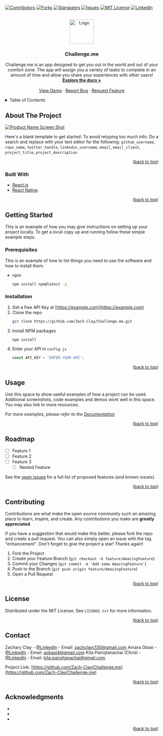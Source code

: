 <div id="top"></div>

<!-- PROJECT SHIELDS -->
<!--
*** I'm using markdown "reference style" links for readability.
*** Reference links are enclosed in brackets [ ] instead of parentheses ( ).
*** See the bottom of this document for the declaration of the reference variables
*** for contributors-url, forks-url, etc. This is an optional, concise syntax you may use.
*** https://www.markdownguide.org/basic-syntax/#reference-style-links
-->
[![Contributors][contributors-shield]][contributors-url]
[![Forks][forks-shield]][forks-url]
[![Stargazers][stars-shield]][stars-url]
[![Issues][issues-shield]][issues-url]
[![MIT License][license-shield]][license-url]
[![LinkedIn][linkedin-shield]][linkedin-url]



<!-- PROJECT LOGO -->
<br />
<div align="center">
  <a href="https://github.com/Zach-Clay/Challenge.me">
    <img src="images/logo.png" alt="Logo" width="80" height="80">
  </a>

<h3 align="center">Challenge.me</h3>

  <p align="center">
    Challenge.me is an app designed to get you out in the world and out of your comfort zone. The app will assign you a variety of tasks to complete in an amount of time and allow you share your experiences with other users! 
    <br />
    <a href="https://github.com/Zach-Clay/Challenge.me"><strong>Explore the docs »</strong></a>
    <br />
    <br />
    <a href="https://github.com/Zach-Clay/Challenge.me">View Demo</a>
    ·
    <a href="https://github.com/Zach-Clay/Challenge.me/issues">Report Bug</a>
    ·
    <a href="https://github.com/Zach-Clay/Challenge.me/issues">Request Feature</a>
  </p>
</div>



<!-- TABLE OF CONTENTS -->
<details>
  <summary>Table of Contents</summary>
  <ol>
    <li>
      <a href="#about-the-project">About The Project</a>
      <ul>
        <li><a href="#built-with">Built With</a></li>
      </ul>
    </li>
    <li>
      <a href="#getting-started">Getting Started</a>
      <ul>
        <li><a href="#prerequisites">Prerequisites</a></li>
        <li><a href="#installation">Installation</a></li>
      </ul>
    </li>
    <li><a href="#usage">Usage</a></li>
    <li><a href="#roadmap">Roadmap</a></li>
    <li><a href="#contributing">Contributing</a></li>
    <li><a href="#license">License</a></li>
    <li><a href="#contact">Contact</a></li>
    <li><a href="#acknowledgments">Acknowledgments</a></li>
  </ol>
</details>



<!-- ABOUT THE PROJECT -->
## About The Project

[![Product Name Screen Shot][product-screenshot]](https://example.com)

Here's a blank template to get started: To avoid retyping too much info. Do a search and replace with your text editor for the following: `github_username`, `repo_name`, `twitter_handle`, `linkedin_username`, `email`, `email_client`, `project_title`, `project_description`

<p align="right">(<a href="#top">back to top</a>)</p>



### Built With

* [React.js](https://reactjs.org/)
* [React Native](https://reactnative.dev/)
<p align="right">(<a href="#top">back to top</a>)</p>



<!-- GETTING STARTED -->
## Getting Started

This is an example of how you may give instructions on setting up your project locally.
To get a local copy up and running follow these simple example steps.

### Prerequisites

This is an example of how to list things you need to use the software and how to install them.
* npm
  ```sh
  npm install npm@latest -g
  ```

### Installation

1. Get a free API Key at [https://example.com](https://example.com)
2. Clone the repo
   ```sh
   git clone https://github.com/Zach-Clay/Challenge.me.git
   ```
3. Install NPM packages
   ```sh
   npm install
   ```
4. Enter your API in `config.js`
   ```js
   const API_KEY = 'ENTER YOUR API';
   ```

<p align="right">(<a href="#top">back to top</a>)</p>



<!-- USAGE EXAMPLES -->
## Usage

Use this space to show useful examples of how a project can be used. Additional screenshots, code examples and demos work well in this space. You may also link to more resources.

_For more examples, please refer to the [Documentation](https://example.com)_

<p align="right">(<a href="#top">back to top</a>)</p>



<!-- ROADMAP -->
## Roadmap

- [ ] Feature 1
- [ ] Feature 2
- [ ] Feature 3
    - [ ] Nested Feature

See the [open issues](https://github.com/Zach-Clay/Challenge.me/issues) for a full list of proposed features (and known issues).

<p align="right">(<a href="#top">back to top</a>)</p>



<!-- CONTRIBUTING -->
## Contributing

Contributions are what make the open source community such an amazing place to learn, inspire, and create. Any contributions you make are **greatly appreciated**.

If you have a suggestion that would make this better, please fork the repo and create a pull request. You can also simply open an issue with the tag "enhancement".
Don't forget to give the project a star! Thanks again!

1. Fork the Project
2. Create your Feature Branch (`git checkout -b feature/AmazingFeature`)
3. Commit your Changes (`git commit -m 'Add some AmazingFeature'`)
4. Push to the Branch (`git push origin feature/AmazingFeature`)
5. Open a Pull Request

<p align="right">(<a href="#top">back to top</a>)</p>



<!-- LICENSE -->
## License

Distributed under the MIT License. See `LICENSE.txt` for more information.

<p align="right">(<a href="#top">back to top</a>)</p>



<!-- CONTACT -->
## Contact

Zachary Clay - [@LinkedIn](https://www.linkedin.com/in/zachary-clay-027215203/) - Email: zachclayc130@gmail.com
Amara Obasi - [@LinkedIn](https://www.linkedin.com/in/amaraobasi/) - Email: aobasi4@gmail.com
Kita Pairojtanachai (Chris) - [@LinkedIn](https://www.linkedin.com/in/chris-kpc/) - Email: kita.pairojtanachai@gmail.com

Project Link: [https://github.com/Zach-Clay/Challenge.me](https://github.com/Zach-Clay/Challenge.me)

<p align="right">(<a href="#top">back to top</a>)</p>



<!-- ACKNOWLEDGMENTS -->
## Acknowledgments

* []()
* []()
* []()

<p align="right">(<a href="#top">back to top</a>)</p>



<!-- MARKDOWN LINKS & IMAGES -->
<!-- https://www.markdownguide.org/basic-syntax/#reference-style-links -->
[contributors-shield]: https://img.shields.io/github/contributors/Zach-Clay/Challenge.me.svg?style=for-the-badge
[contributors-url]: https://github.com/Zach-Clay/Challenge.me/graphs/contributors
[forks-shield]: https://img.shields.io/github/forks/Zach-Clay/Challenge.me.svg?style=for-the-badge
[forks-url]: https://github.com/Zach-Clay/Challenge.me/network/members
[stars-shield]: https://img.shields.io/github/stars/Zach-Clay/Challenge.me.svg?style=for-the-badge
[stars-url]: https://github.com/Zach-Clay/Challenge.me/stargazers
[issues-shield]: https://img.shields.io/github/issues/Zach-Clay/Challenge.me.svg?style=for-the-badge
[issues-url]: https://github.com/Zach-Clay/Challenge.me/issues
[license-shield]: https://img.shields.io/github/license/Zach-Clay/Challenge.me.svg?style=for-the-badge
[license-url]: https://github.com/Zach-Clay/Challenge.me/blob/master/LICENSE.txt
[linkedin-shield]: https://img.shields.io/badge/-LinkedIn-black.svg?style=for-the-badge&logo=linkedin&colorB=555
[linkedin-url]: https://linkedin.com/in/linkedin_username
[product-screenshot]: images/screenshot.png
